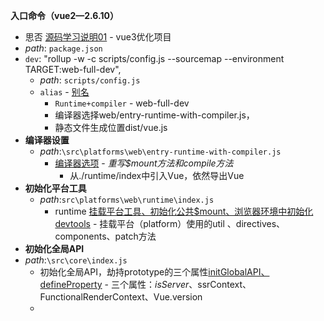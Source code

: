 **入口命令（vue2—2.6.10）**
  * 思否 [源码学习说明01](https://segmentfault.com/a/1190000020598857) - vue3优化项目
  * _path_: `package.json`
  * `dev`: "rollup -w -c scripts/config.js --sourcemap --environment TARGET:web-full-dev",
    * _path_: `scripts/config.js`
    * `alias` - [别名](./vueSource/alias.md)
      * `Runtime+compiler` - web-full-dev
      * 编译器选择web/entry-runtime-with-compiler.js，
      * 静态文件生成位置dist/vue.js
  * **编译器设置**
    * _path_:`\src\platforms\web\entry-runtime-with-compiler.js`
      * [编译器选项](./vueSource/entry-runtime-with-compiler.md) - _重写$mount方法和compile方法_
        * 从./runtime/index中引入Vue，依然导出Vue
  * **初始化平台工具**
    * _path_:`src\platforms\web\runtime\index.js`
      *  runtime [挂载平台工具、初始化公共$mount、浏览器环境中初始化devtools](./vueSource/runtime_index.md) - 挂载平台（platform）使用的util 、directives、 components、patch方法
 *  **初始化全局API**
   * _path_:`\src\core\index.js`
        * 初始化全局API，劫持prototype的三个属性[initGlobalAPI、defineProperty](./vueSource/core_index.md) - 三个属性：$isServer、$ssrContext、FunctionalRenderContext、Vue.version
        * 
